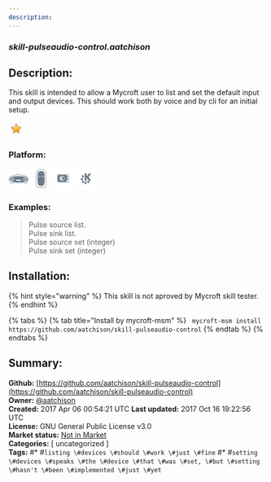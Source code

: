 ```yaml
---
description: 
---
```


### _skill-pulseaudio-control.aatchison_  
## Description:  
This skill is intended to allow a Mycroft user to list and set the default input and output devices. This should work both by voice and by cli for an initial setup.  
  
![](../.gitbook/assets/star.png)  
  
### Platform:  
 ![Mark I](../.gitbook/assets/mark-1-icon.png)  ![Mark II](../.gitbook/assets/mark-2-icon.png)  ![Picroft](../.gitbook/assets/picroft-icon.png)  ![plasmoid](../.gitbook/assets/kde.png)   
### Examples:  
> Pulse source list.  
> Pulse sink list.  
> Pulse source set (integer)  
> Pulse sink set (integer)  
  
## Installation:  
{% hint style="warning" %}
This skill is not aproved by Mycroft skill tester.
{% endhint %}
    
{% tabs %}
{% tab title="Install by mycroft-msm" %}
``` mycroft-msm install https://github.com/aatchison/skill-pulseaudio-control```
{% endtab %}
  {% endtabs %}
    
## Summary:  
**Github:** [https://github.com/aatchison/skill-pulseaudio-control](https://github.com/aatchison/skill-pulseaudio-control)  
**Owner:** [@aatchison](https://github.com/aatchison)  
**Created:** 2017 Apr 06 00:54:21 UTC  **Last updated:** 2017 Oct 16 19:22:56 UTC  
**License:** GNU General Public License v3.0  
**Market status:** [Not in Market](https://market.mycroft.ai/skill/)  
**Categories:** [ uncategorized ]   
**Tags:** \#* \#`listing \#devices \#should \#work \#just \#fine` \#* \#`setting \#devices \#speaks \#the \#device \#that \#was \#set, \#but \#setting \#hasn't \#been \#implemented \#just \#yet`   
